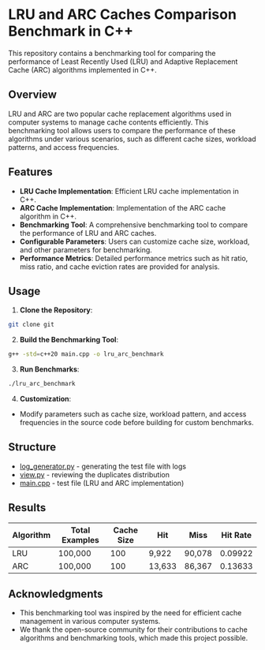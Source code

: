 # LRU and ARC Caches Comparison Benchmark in C++

This repository contains a benchmarking tool for comparing the performance of Least Recently Used (LRU) and Adaptive
Replacement Cache (ARC) algorithms implemented in C++.

## Overview

LRU and ARC are two popular cache replacement algorithms used in computer systems to manage cache contents efficiently.
This benchmarking tool allows users to compare the performance of these algorithms under various scenarios, such as
different cache sizes, workload patterns, and access frequencies.

## Features

- **LRU Cache Implementation**: Efficient LRU cache implementation in C++.
- **ARC Cache Implementation**: Implementation of the ARC cache algorithm in C++.
- **Benchmarking Tool**: A comprehensive benchmarking tool to compare the performance of LRU and ARC caches.
- **Configurable Parameters**: Users can customize cache size, workload, and other parameters for benchmarking.
- **Performance Metrics**: Detailed performance metrics such as hit ratio, miss ratio, and cache eviction rates are
  provided for analysis.

## Usage

1. **Clone the Repository**:

```bash
git clone git
```

2. **Build the Benchmarking Tool**:

```bash
g++ -std=c++20 main.cpp -o lru_arc_benchmark
```

3. **Run Benchmarks**:

```bash
./lru_arc_benchmark
```

4. **Customization**:

- Modify parameters such as cache size, workload pattern, and access frequencies in the source code before building for
  custom benchmarks.

## Structure
* [log_generator.py](log_generator.py) - generating the test file with logs
* [view.py](view.py) - reviewing the duplicates distribution
* [main.cpp](main.cpp) - test file (LRU and ARC implementation)

## Results

| Algorithm | Total Examples | Cache Size | Hit    | Miss   | Hit Rate |
|-----------|----------------|------------|--------|--------|----------|
| LRU       | 100,000        | 100        | 9,922  | 90,078 | 0.09922  |
| ARC       | 100,000        | 100        | 13,633 | 86,367 | 0.13633  |

## Acknowledgments

- This benchmarking tool was inspired by the need for efficient cache management in various computer systems.
- We thank the open-source community for their contributions to cache algorithms and benchmarking tools, which made this
  project possible.

